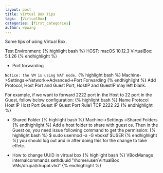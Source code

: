 ```yaml
---
layout: post
title: Virtual Box Tips
tags:  [VirtualBox]
categories: [first_categories]
author: wpwang
---
```


Some tips of using Virtual Box.

Test Environment:
{% highlight bash %}
HOST: macOS 10.12.3
VirtualBox: 5.1.26
{% endhighlight %}
+ Port forwarding

`Notice: the VM is using NAT mode.`
{% highlight bash %}
Machine->Settings->Network->Advanced->Port Forwarding
{% endhighlight %}
Add Protocol, Host Port and Guest Port, HostIP and GuestIP may left blank.

For example, if we want to forward 2222 port in the Host to 22 port in the Guest, follow below configuration:
{% highlight bash %}
Name   Protocol   Host IP   Host Port   Guest IP   Guest Port
Rule1  TCP                  2222                   22
{% endhighlight %}

+ Shared Folder
{% highlight bash %}
Machine->Settings->Shared Folders
{% endhighlight %}
Add a host folder to share with guest os. Then in the Guest os, you need issue following command to get the permission:
{% highlight bash %}
$ sudo usermod -a -G vboxsf $USER
{% endhighlight %}
you should log out and in after doing this for the change to take effetc.

+ How to change UUID in virtual box
{% highlight bash %}
VBoxManage internalcommands sethduuid "/home/user/VirtualBox VMs/drupal/drupal.vhd"
{% endhighlight %}
